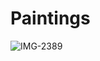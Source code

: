 # Paintings
![IMG-2389](https://user-images.githubusercontent.com/70280999/115583151-de127100-a286-11eb-89d6-4a6bd8ee4048.jpg)
